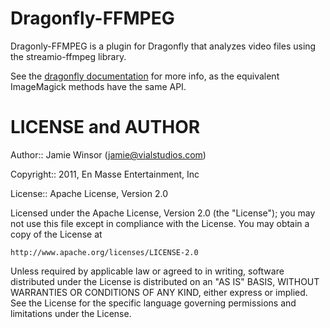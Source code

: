 Dragonfly-FFMPEG
================

Dragonly-FFMPEG is a plugin for Dragonfly that analyzes video files using the streamio-ffmpeg library.

See the [dragonfly documentation](http://markevans.github.com/dragonfly) for more info, as the equivalent ImageMagick methods have the same API.

LICENSE and AUTHOR
==================

Author:: Jamie Winsor (<jamie@vialstudios.com>)

Copyright:: 2011, En Masse Entertainment, Inc

License:: Apache License, Version 2.0

Licensed under the Apache License, Version 2.0 (the "License");
you may not use this file except in compliance with the License.
You may obtain a copy of the License at

    http://www.apache.org/licenses/LICENSE-2.0

Unless required by applicable law or agreed to in writing, software
distributed under the License is distributed on an "AS IS" BASIS,
WITHOUT WARRANTIES OR CONDITIONS OF ANY KIND, either express or implied.
See the License for the specific language governing permissions and
limitations under the License.